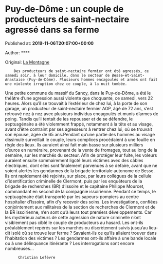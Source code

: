 
# Puy-de-Dôme : un couple de producteurs de saint-nectaire agressé dans sa ferme

Published at: **2019-11-06T20:07:00+00:00**

Author: ****

Original: [La Montagne](https://www.lamontagne.fr/besse-et-saint-anastaise-63610/actualites/puy-de-dome-un-couple-de-producteurs-de-saint-nectaire-agresse-dans-sa-ferme_13679185/)


        Des producteurs de saint-nectaire fermier ont été agressés, ce samedi soir, à leur domicile, dans le secteur de Besse-et-Saint-Anastaise (Puy-de-Dôme). Plusieurs hommes encagoulés et armés ont fait une violente irruption chez ce couple, à la nuit tombée.
      
Une petite commune du massif du Sancy, dans le Puy-de-Dôme, a été le théâtre d’une agression aussi violente que choquante, ce samedi, vers 22 heures. Alors qu’il se trouvait à l’extérieur de chez lui, à la porte de son garage, un producteur de saint-nectaire fermier AOP, âgé de 72 ans, s’est retrouvé nez à nez avec plusieurs individus encagoulés et munis d’armes de poing.
Tandis qu’il tentait de les repousser et de se défendre, le septuagénaire a été violemment frappé, notamment à la tête et au visage, avant d’être contraint par ses agresseurs à rentrer chez lui, où se trouvait son épouse, âgée de 65 ans.Pendant qu’une partie des hommes au visage dissimulé surveillait le couple, leurs complices procédaient à une fouille en règle des lieux. Ils auraient ainsi fait main basse sur plusieurs milliers d’euros en numéraire, provenant de la vente de fromages, tout au long de la semaine, sur les marchés du secteur.
Afin de protéger leur fuite, les voleurs auraient ensuite sommairement ligoté leurs victimes avec des câbles électriques, dont elles sont finalement parvenues à se défaire, avant que ne soient alertés les gendarmes de la brigade territoriale autonome de Besse. Ils ont rapidement été rejoints, sur place, par leurs collègues de la cellule d’identification criminelle de Clermont, puis par les enquêteurs de la brigade de recherches (BR) d’Issoire et le capitaine Philippe Mourcet, commandant en second de la compagnie issoirienne. Pendant ce temps, le septuagénaire était transporté par les sapeurs-pompiers au centre hospitalier d’Issoire, afin d’y recevoir des soins.
Les investigations, confiées conjointement aux militaires de la section de recherches de Clermont et de la BR issoirienne, n’en sont qu’à leurs tout premiers développements.
Car les mystérieux auteurs de cette agression de nature criminelle n’ont visiblement pas ciblé le couple de producteurs au hasard. Les ont-ils préalablement repérés sur les marchés ou discrètement suivis jusqu’au lieu-dit isolé où se trouve leur ferme ? Savaient-ils ce qu’ils allaient trouver dans l’habitation des victimes ? Les gendarmes ont-ils affaire à une bande locale ou à une délinquance itinérante ? Les interrogations sont encore nombreuses...

        
          Christian Lefèvre
        
      
